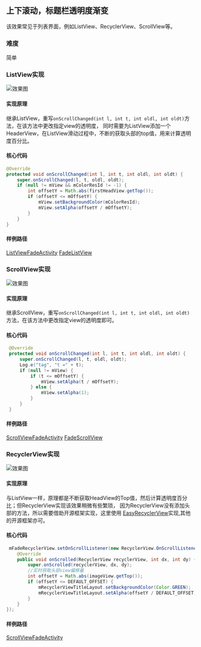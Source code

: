 ## 上下滚动，标题栏透明度渐变

该效果常见于列表界面，例如ListView、RecyclerView、ScrollView等。
### 难度
简单

### ListView实现
![效果图]()
#### 实现原理
继承ListView，重写`onScrollChanged(int l, int t, int oldl, int oldt)`方法，在该方法中更改指定view的透明度，
同时需要为ListView添加一个HeaderView，在ListView滑动过程中，不断的获取头部的top值，用来计算透明度百分比。
#### 核心代码
```java
@Override
protected void onScrollChanged(int l, int t, int oldl, int oldt) {
    super.onScrollChanged(l, t, oldl, oldt);
    if (null != mView && mColorResId != -1) {
        int offsetY = Math.abs(firstHeadView.getTop());
        if (offsetY <= mOffsetY) {
            mView.setBackgroundColor(mColorResId);
            mView.setAlpha(offsetY / mOffsetY);
        }
    }
}
```

#### 样例路径
[ListViewFadeActivity](https://github.com/qiangxi/PopularEffect/blob/master/app/src/main/java/com/qiangxi/populareffect/activity/listview/ListViewFadeActivity.java)
[FadeListView](https://github.com/qiangxi/PopularEffect/blob/master/app/src/main/java/com/qiangxi/populareffect/view/FadeListView.java)


### ScrollView实现
![效果图]()
#### 实现原理
继承ScrollView，重写`onScrollChanged(int l, int t, int oldl, int oldt)`方法，在该方法中更改指定view的透明度即可。
#### 核心代码
```java
 @Override
 protected void onScrollChanged(int l, int t, int oldl, int oldt) {
     super.onScrollChanged(l, t, oldl, oldt);
     Log.e("tag", "t =" + t);
     if (null != mView) {
         if (t <= mOffsetY) {
             mView.setAlpha(t / mOffsetY);
         } else {
             mView.setAlpha(1);
         }
     }
 }
```
#### 样例路径
[ScrollViewFadeActivity](https://github.com/qiangxi/PopularEffect/blob/master/app/src/main/java/com/qiangxi/populareffect/activity/scrollview/ScrollViewFadeActivity.java)
[FadeScrollView](https://github.com/qiangxi/PopularEffect/blob/master/app/src/main/java/com/qiangxi/populareffect/view/FadeScrollView.java)
### RecyclerView实现
![效果图]()
#### 实现原理
与ListView一样，原理都是不断获取HeadView的Top值，然后计算透明度百分比；但RecyclerView实现该效果稍微有些繁琐，
因为RecyclerView没有添加头部的方法，所以需要借助开源框架实现，这里使用
[EasyRecyclerView](https://github.com/Jude95/EasyRecyclerView)实现,其他的开源框架亦可。
#### 核心代码
```java
 mFadeRecyclerView.setOnScrollListener(new RecyclerView.OnScrollListener() {
    @Override
    public void onScrolled(RecyclerView recyclerView, int dx, int dy) {
        super.onScrolled(recyclerView, dx, dy);
        //实时获取头部view偏移量
        int offsetY = Math.abs(imageView.getTop());
        if (offsetY <= DEFAULT_OFFSET) {
            mRecyclerViewTitleLayout.setBackgroundColor(Color.GREEN);
            mRecyclerViewTitleLayout.setAlpha(offsetY / DEFAULT_OFFSET);
        }
    }
});
```
#### 样例路径
[ScrollViewFadeActivity](https://github.com/qiangxi/PopularEffect/blob/master/app/src/main/java/com/qiangxi/populareffect/activity/recyclerview/RecyclerViewFadeActivity.java)
